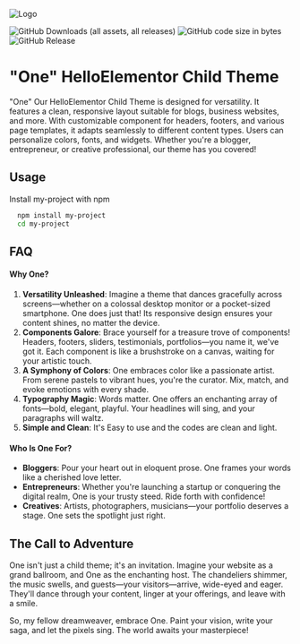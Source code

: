 
![Logo](https://dev-to-uploads.s3.amazonaws.com/uploads/articles/th5xamgrr6se0x5ro4g6.png)

![GitHub Downloads (all assets, all releases)](https://img.shields.io/github/downloads/mxddown/one-wp-theme/total)
![GitHub code size in bytes](https://img.shields.io/github/languages/code-size/mxddown/one-wp-theme)
![GitHub Release](https://img.shields.io/github/v/release/mxddown/one-wp-theme)

# "One" HelloElementor Child Theme

"One" Our HelloElementor Child Theme is designed for versatility. It features a clean, responsive layout suitable for blogs, business websites, and more. With customizable component for headers, footers, and various page templates, it adapts seamlessly to different content types. Users can personalize colors, fonts, and widgets. Whether you're a blogger, entrepreneur, or creative professional, our theme has you covered!


## Usage

Install my-project with npm

```bash
  npm install my-project
  cd my-project
```
    
## FAQ

#### **Why One?**

1. **Versatility Unleashed**: Imagine a theme that dances gracefully across screens—whether on a colossal desktop monitor or a pocket-sized smartphone. One does just that! Its responsive design ensures your content shines, no matter the device.
2. **Components Galore**: Brace yourself for a treasure trove of components! Headers, footers, sliders, testimonials, portfolios—you name it, we've got it. Each component is like a brushstroke on a canvas, waiting for your artistic touch.
3. **A Symphony of Colors**: One embraces color like a passionate artist. From serene pastels to vibrant hues, you're the curator. Mix, match, and evoke emotions with every shade.
4. **Typography Magic**: Words matter. One offers an enchanting array of fonts—bold, elegant, playful. Your headlines will sing, and your paragraphs will waltz.
5. **Simple and Clean**: It's Easy to use and the codes are clean and light.

#### **Who Is One For?**

- **Bloggers**: Pour your heart out in eloquent prose. One frames your words like a cherished love letter.
- **Entrepreneurs**: Whether you're launching a startup or conquering the digital realm, One is your trusty steed. Ride forth with confidence! 
- **Creatives**: Artists, photographers, musicians—your portfolio deserves a stage. One sets the spotlight just right. 


## The Call to Adventure

One isn't just a child theme; it's an invitation. Imagine your website as a grand ballroom, and One as the enchanting host. The chandeliers shimmer, the music swells, and guests—your visitors—arrive, wide-eyed and eager. They'll dance through your content, linger at your offerings, and leave with a smile. 

So, my fellow dreamweaver, embrace One. Paint your vision, write your saga, and let the pixels sing. The world awaits your masterpiece! 
